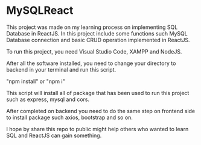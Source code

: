 # MySQLReact

 This project was made on my learning process on implementing SQL Database in ReactJS. In this project include some functions such MySQL Database connection and basic CRUD operation implemented in ReactJS.

 To run this project, you need Visual Studio Code, XAMPP and NodeJS.

 After all the software installed, you need to change your directory to backend in your terminal and run this script.

 "npm install" or "npm i"

 This script will install all of package that has been used to run this project such as express, mysql and cors.

 After completed on backend you need to do the same step on frontend side to install package such axios, bootstrap and so on.

 I hope by share this repo to public might help others who wanted to learn SQL and ReactJS can gain something.
